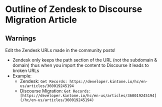 # Outline of Zendesk to Discourse Migration Article

## Warnings

Edit the Zendesk URLs made in the community posts!
* Zendesk only keeps the path section of the URL (not the subdomain & domain) thus when you import the content to Discourse it leads to broken URLs
* Example:
  * Zendesk: `Get Records: https://developer.kintone.io/hc/en-us/articles/360019245194`
  * Discourse Migration: `Get Records: [https://developer.kintone.io/hc/en-us/articles/360019245194](/hc/en-us/articles/360019245194)`
